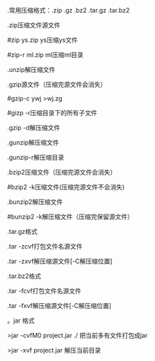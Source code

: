 .常用压缩格式：.zip .gz .bz2 .tar.gz .tar.bz2



.zip压缩文件源文件

\#zip ys.zip ys压缩ys文件

\#zip-r ml.zip ml压缩ml目录

.unzip解压缩文件



.gzip源文件（压缩完源文件会消失）

\#gzip-c ywj &gt;wj.zg

\#gizp -r压缩目录下的所有子文件

.gzip -d解压缩文件

.gunzip解压缩文件

.gunzip-r解压缩目录



.bzip2压缩文件（压缩完源文件会消失）

\#bzip2 -k压缩文件\(压缩完源文件不会消失\)

.bunzip2解压缩文件

\#bunzip2 -k解压缩文件（压缩完保留源文件）



.tar.gz格式

.tar -zcvf打包文件名源文件

.tar -zxvf解压缩源文件\[-C解压缩位置\]



.tar.bz2格式

.tar -fcvf打包文件名源文件

.tar -fxvf解压缩源文件\[-C解压缩位置\]



。jar 格式

&gt;jar -cvfM0 project.jar ./ 把当前多有文件打包成jar



&gt;jar -xvf project.jar 解压当前目录











